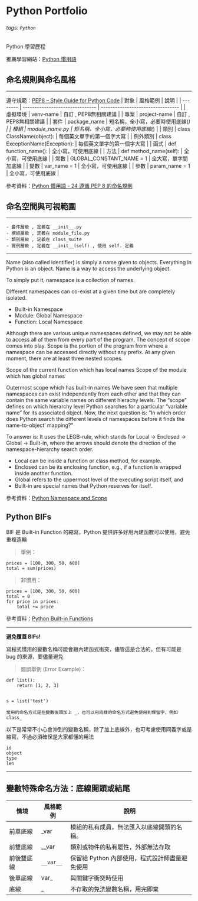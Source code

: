 # Python Portfolio

###### tags: `Python`

Python 學習歷程

推薦學習網站：[Python 慣用語](http://seanlin.logdown.com/)

## 命名規則與命名風格
---
遵守規範：[PEP8 – Style Guide for Python Code](https://peps.python.org/pep-0008/)
| 對象     | 風格範例                        | 說明                              |
| -------- | ------------------------------- | --------------------------------- |
| 虛擬環境 | venv-name                       | 自訂 , PEP8無相關建議             |
| 專案     | project-name                    | 自訂 , PEP8無相關建議             |
| 套件     | package_name                    | 短名稱，全小寫，必要時使用底線(_) |
| 模組     | module_name.py                  | 短名稱，全小寫，必要時使用底線(_) |
| 類別     | class ClassName(object):        | 每個英文單字的第一個字大寫        |
| 例外類別 | class ExceptionName(Exception): | 每個英文單字的第一個字大寫        |
| 函式     | def function_name():            | 全小寫，可使用底線                |
| 方法     | def method_name(self):          | 全小寫，可使用底線                |
| 常數     | GLOBAL_CONSTANT_NAME = 1        | 全大寫，單字間加底線              |
| 變數     | var_name = 1                    | 全小寫，可使用底線                |
| 參數     | param_name = 1                  | 全小寫，可使用底線                |

參考資料：[Python 慣用語 - 24 遵循 PEP 8 的命名規則](http://seanlin.logdown.com/posts/238789-python-idioms-24-pep-8-naming-convension)

## 命名空間與可視範圍
---

```
- 套件層級 , 定義在 __init__.py
- 模組層級 , 定義在 module_file.py
- 類別層級 , 定義在 class_suite
- 實例層級 , 定義在 __init__(self) , 使用 self. 定義
```

---

Name (also called identifier) is simply a name given to objects. Everything in Python is an object. Name is a way to access the underlying object.

To simply put it, namespace is a collection of names.

Different namespaces can co-exist at a given time but are completely isolated.

- Built-in Namespace
- Module: Global Namespace
- Function: Local Namespace

Although there are various unique namespaces defined, we may not be able to access all of them from every part of the program. The concept of scope comes into play. Scope is the portion of the program from where a namespace can be accessed directly without any prefix. At any given moment, there are at least three nested scopes.

Scope of the current function which has local names
Scope of the module which has global names

Outermost scope which has built-in names
We have seen that multiple namespaces can exist independently from each other and that they can contain the same variable names on different hierachy levels. The “scope” defines on which hierarchy level Python searches for a particular “variable name” for its associated object. Now, the next question is: “In which order does Python search the different levels of namespaces before it finds the name-to-object’ mapping?”

To answer is: It uses the LEGB-rule, which stands for Local -> Enclosed -> Global -> Built-in, where the arrows should denote the direction of the namespace-hierarchy search order.

- Local can be inside a function or class method, for example.
- Enclosed can be its enclosing function, e.g., if a function is wrapped inside another function.
- Global refers to the uppermost level of the executing script itself, and
- Built-in are special names that Python reserves for itself.

參考資料：[Python Namespace and Scope](https://www.programiz.com/python-programming/namespace)

## Python BIFs

BIF 是 Built-in Function 的縮寫，Python 提供許多好用內建函數可以使用，避免重複造輪

> 舉例：

```python=
prices = [100, 300, 50, 600]
total = sum(prices)
```

> 非慣用：
```python=
prices = [100, 300, 50, 600]
total = 0
for price in prices:
    total += price
```

參考資料：[Python Built-in Functions](https://docs.python.org/3/library/functions.html)

---

**避免覆蓋 BIFs!**

寫程式慣用的變數名稱可能會跟內建函式衝突，儘管這是合法的，但有可能是 bug 的來源，要儘量避免

> 錯誤舉例 (Error Example)：
```python=
def list():
    return [1, 2, 3]


s = list('test')
```

```
常用的命名方式是在變數後頭加上 _，也可以用同樣的命名方式避免使用到保留字，例如 class_
```

以下是常常不小心會沖到的變數名稱，除了加上底線外，也可考慮使用同義字或是縮寫，不過必須確保是大家都懂的用法
```python=
id
object
type
len
```

---

## 變數特殊命名方法：底線開頭或結尾

|   情境   | 風格範例                        | 說明                              |
| -------- | ------------------------------- | --------------------------------- |
| 前單底線 | _var                       | 模組的私有成員，無法匯入以底線開頭的名稱。
| 前雙底線 | __var | 類別或物件的私有屬性，外部無法存取 |
| 前後雙底線 | ```__var__``` | 保留給 Python 內部使用，程式設計師盡量避免使用
| 後單底線 | var_  | 與關鍵字衝突時使用     |
| 底線     | _     | 不存取的免洗變數名稱，用完即棄      |







